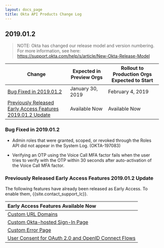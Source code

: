 ```yaml
---
layout: docs_page
title: Okta API Products Change Log
---
```


## 2019.01.2

> NOTE: Okta has changed our release model and version numbering. For more information, see here: <https://support.okta.com/help/s/article/New-Okta-Release-Model>

| Change                                                                                                                | Expected in Preview Orgs | Rollout to Production Orgs Expected to Start |
| --------------------------------------------------------------------------------------------------------------------- | ------------------------ | -------------------------------------------- |
| [Bug Fixed in 2019.01.2](#bug-fixed-in-2019012)                                                                       | January 30, 2019         | February 4, 2019                             |
| [Previously Released Early Access Features 2019.01.2 Update](#previously-released-early-access-features-2019012-update) | Available Now            | Available Now                                |

### Bug Fixed in 2019.01.2

* Admin roles that were granted, scoped, or revoked through the Roles API did not appear in the System Log. (OKTA-197083)

* Verifying an OTP using the Voice Call MFA factor fails when the user tries to verify with the OTP within 30 seconds after auto-activation of the Voice Call MFA factor.

### Previously Released Early Access Features 2019.01.2 Update

The following features have already been released as Early Access. To enable them, {{site.contact_support_lc}}.

| Early Access Features Available Now
| :------------------------------------------------- |
| [Custom URL Domains](#custom-url-domains-are-in-early-access)|
| [Custom Okta-hosted Sign-In Page](#custom-okta-hosted-sign-in-page-is-in-early-access)|
| [Custom Error Page](#custom-error-page-is-in-early-access)|
| [User Consent for OAuth 2.0 and OpenID Connect Flows](#user-consent-for-oauth-20-and-openid-connect-flows-in-early-availability-ea) |
